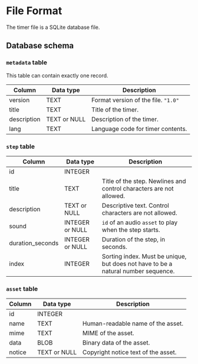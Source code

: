 <!--
SPDX-FileCopyrightText: 2024 Shota FUJI <pockawoooh@gmail.com>

SPDX-License-Identifier: Apache-2.0
-->

# File Format

The timer file is a SQLite database file.

## Database schema

### `metadata` table

This table can contain exactly one record.

| Column      | Data type    | Description                         |
| ----------- | ------------ | ----------------------------------- |
| version     | TEXT         | Format version of the file. `"1.0"` |
| title       | TEXT         | Title of the timer.                 |
| description | TEXT or NULL | Description of the timer.           |
| lang        | TEXT         | Language code for timer contents.   |

### `step` table

| Column           | Data type       | Description                                                                       |
| ---------------- | --------------- | --------------------------------------------------------------------------------- |
| id               | INTEGER         |                                                                                   |
| title            | TEXT            | Title of the step. Newlines and control characters are not allowed.               |
| description      | TEXT or NULL    | Descriptive text. Control characters are not allowed.                             |
| sound            | INTEGER or NULL | `id` of an audio `asset` to play when the step starts.                            |
| duration_seconds | INTEGER or NULL | Duration of the step, in seconds.                                                 |
| index            | INTEGER         | Sorting index. Must be unique, but does not have to be a natural number sequence. |

### `asset` table

| Column | Data type    | Description                         |
| ------ | ------------ | ----------------------------------- |
| id     | INTEGER      |                                     |
| name   | TEXT         | Human-readable name of the asset.   |
| mime   | TEXT         | MIME of the asset.                  |
| data   | BLOB         | Binary data of the asset.           |
| notice | TEXT or NULL | Copyright notice text of the asset. |
